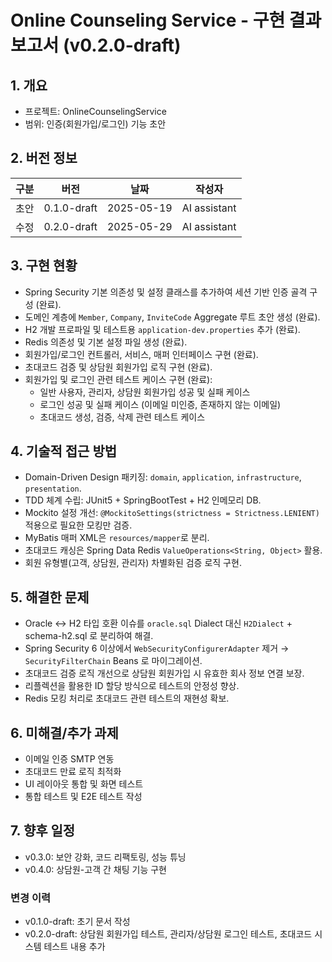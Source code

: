 # Online Counseling Service - 구현 결과 보고서 (v0.2.0-draft)

## 1. 개요

- 프로젝트: OnlineCounselingService
- 범위: 인증(회원가입/로그인) 기능 초안

## 2. 버전 정보

| 구분 | 버전 | 날짜 | 작성자 |
|------|------|------|--------|
| 초안 | 0.1.0-draft | 2025-05-19 | AI assistant |
| 수정 | 0.2.0-draft | 2025-05-29 | AI assistant |

## 3. 구현 현황

- Spring Security 기본 의존성 및 설정 클래스를 추가하여 세션 기반 인증 골격 구성 (완료).
- 도메인 계층에 `Member`, `Company`, `InviteCode` Aggregate 루트 초안 생성 (완료).
- H2 개발 프로파일 및 테스트용 `application-dev.properties` 추가 (완료).
- Redis 의존성 및 기본 설정 파일 생성 (완료).
- 회원가입/로그인 컨트롤러, 서비스, 매퍼 인터페이스 구현 (완료).
- 초대코드 검증 및 상담원 회원가입 로직 구현 (완료).
- 회원가입 및 로그인 관련 테스트 케이스 구현 (완료):
  - 일반 사용자, 관리자, 상담원 회원가입 성공 및 실패 케이스
  - 로그인 성공 및 실패 케이스 (이메일 미인증, 존재하지 않는 이메일)
  - 초대코드 생성, 검증, 삭제 관련 테스트 케이스

## 4. 기술적 접근 방법

- Domain-Driven Design 패키징: `domain`, `application`, `infrastructure`, `presentation`.
- TDD 체계 수립: JUnit5 + SpringBootTest + H2 인메모리 DB.
- Mockito 설정 개선: `@MockitoSettings(strictness = Strictness.LENIENT)` 적용으로 필요한 모킹만 검증.
- MyBatis 매퍼 XML은 `resources/mapper`로 분리.
- 초대코드 캐싱은 Spring Data Redis `ValueOperations<String, Object>` 활용.
- 회원 유형별(고객, 상담원, 관리자) 차별화된 검증 로직 구현.

## 5. 해결한 문제

- Oracle ↔ H2 타입 호환 이슈를 `oracle.sql` Dialect 대신 `H2Dialect` + schema-h2.sql 로 분리하여 해결.
- Spring Security 6 이상에서 `WebSecurityConfigurerAdapter` 제거 → `SecurityFilterChain` Beans 로 마이그레이션.
- 초대코드 검증 로직 개선으로 상담원 회원가입 시 유효한 회사 정보 연결 보장.
- 리플렉션을 활용한 ID 할당 방식으로 테스트의 안정성 향상.
- Redis 모킹 처리로 초대코드 관련 테스트의 재현성 확보.

## 6. 미해결/추가 과제

- 이메일 인증 SMTP 연동
- 초대코드 만료 로직 최적화
- UI 레이아웃 통합 및 화면 테스트
- 통합 테스트 및 E2E 테스트 작성

## 7. 향후 일정

- v0.3.0: 보안 강화, 코드 리팩토링, 성능 튜닝 
- v0.4.0: 상담원-고객 간 채팅 기능 구현

### 변경 이력

- v0.1.0-draft: 초기 문서 작성
- v0.2.0-draft: 상담원 회원가입 테스트, 관리자/상담원 로그인 테스트, 초대코드 시스템 테스트 내용 추가 